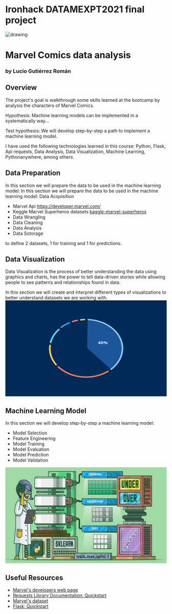 # Ironhack DATAMEXPT2021 final project

<!-- ![Marvel](./imgs/avengers.gif) -->
<img src="./static/avengers.gif" alt="drawing" height='250' width="1000"/>

# Marvel Comics data analysis

### by Lucio Gutiérrez Román

## Overview
The project's goal is walkthrough some skills learned at the bootcamp by
analysis the characters of Marvel Comics.

Hypothesis: Machine learning models can be implemented in a
systematically way...

Test hypothesis: We will develop step-by-step a path to implement a
machine learning model.

I have used the following technologies learned in this course: Python,
Flask, Api requests, Data Analysis, Data Visualization, Machine
Learning, Pythonanywhere, among others.

## Data Preparation

In this section we will prepare the data to be used in the machine
learning model:
In this section we will prepare the data to be used in the machine
learning model:
Data Acquisition
* Marvel Api <a href="https://developer.marvel.com/" target="_blank">https://developer.marvel.com/</a>
* Keggle Marvel Superheros datasets <a href="https://www.kaggle.com/dannielr/marvel-superheroes"
            target="_blank">kaggle-marvel-superheros</a>
* Data Wrangling
* Data Cleaning
* Data Analysis
* Data Sotorage

to define 2 datasets, 1 for training and 1 for predictions.


## Data Visualization
Data Visualization is the process of better understanding the data using graphics and charts,
has the power to tell data-driven stories while allowing people to see patterns and relationships
found in data.

In this section we will create and interpret different types of visualizations to better understand
datasets we are working with.
<img src="./static/piechart.gif" alt="drawing" height='300' width="900"/>

## Machine Learning Model
In this section we will develop step-by-step a machine learning model:
* Model Selection
* Feature Engineering
* Model Training
* Model Evaluation
* Model Prediction
* Model Validation
<img src="./static/model-processing.png" alt="drawing" height='300' width="900"/>

## Useful Resources
* [Marvel's developers web page](https://developer.marvel.com/)
* [Requests Library Documentation: Quickstart](http://docs.python-requests.org/en/master/user/quickstart/)
* [Marvel's dataset](https://www.kaggle.com/dannielr/marvel-superheroes)
* [Flask: Quickstart](https://flask.palletsprojects.com/en/2.0.x/quickstart/)
